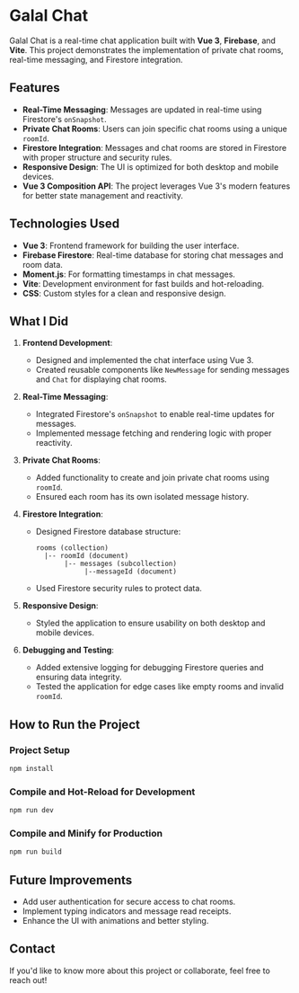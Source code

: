 # Galal Chat

Galal Chat is a real-time chat application built with **Vue 3**, **Firebase**, and **Vite**. This project demonstrates the implementation of private chat rooms, real-time messaging, and Firestore integration.

## Features

- **Real-Time Messaging**: Messages are updated in real-time using Firestore's `onSnapshot`.
- **Private Chat Rooms**: Users can join specific chat rooms using a unique `roomId`.
- **Firestore Integration**: Messages and chat rooms are stored in Firestore with proper structure and security rules.
- **Responsive Design**: The UI is optimized for both desktop and mobile devices.
- **Vue 3 Composition API**: The project leverages Vue 3's modern features for better state management and reactivity.

## Technologies Used

- **Vue 3**: Frontend framework for building the user interface.
- **Firebase Firestore**: Real-time database for storing chat messages and room data.
- **Moment.js**: For formatting timestamps in chat messages.
- **Vite**: Development environment for fast builds and hot-reloading.
- **CSS**: Custom styles for a clean and responsive design.

## What I Did

1. **Frontend Development**:

   - Designed and implemented the chat interface using Vue 3.
   - Created reusable components like `NewMessage` for sending messages and `Chat` for displaying chat rooms.

2. **Real-Time Messaging**:

   - Integrated Firestore's `onSnapshot` to enable real-time updates for messages.
   - Implemented message fetching and rendering logic with proper reactivity.

3. **Private Chat Rooms**:

   - Added functionality to create and join private chat rooms using `roomId`.
   - Ensured each room has its own isolated message history.

4. **Firestore Integration**:

   - Designed Firestore database structure:
     ```
     rooms (collection)
       |-- roomId (document)
            |-- messages (subcollection)
                 |--messageId (document)
     ```
   - Used Firestore security rules to protect data.

5. **Responsive Design**:

   - Styled the application to ensure usability on both desktop and mobile devices.

6. **Debugging and Testing**:
   - Added extensive logging for debugging Firestore queries and ensuring data integrity.
   - Tested the application for edge cases like empty rooms and invalid `roomId`.

## How to Run the Project

### Project Setup

```sh
npm install
```

### Compile and Hot-Reload for Development

```sh
npm run dev
```

### Compile and Minify for Production

```sh
npm run build
```

## Future Improvements

- Add user authentication for secure access to chat rooms.
- Implement typing indicators and message read receipts.
- Enhance the UI with animations and better styling.

## Contact

If you'd like to know more about this project or collaborate, feel free to reach out!
